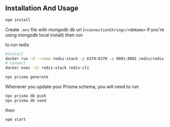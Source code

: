 ## Installation And Usage

```bash
npm install
```

Create `.env` file with mongodb db url (`<connectionString>/<dbName>` if you're using mongodb local install)
then run

to run redis
```bash
#install
docker run -d --name redis-stack -p 6379:6379 -p 8001:8001 redis/redis-stack:latest
# connect
docker exec -it redis-stack redis-cli

```

```bash
npx prisma generate
```

Whenever you update your Prisma schema, you will need to run

```bash
npx prisma db push
npx prisma db seed
```

then

```bash
npm start
```

